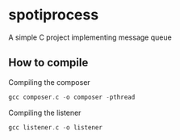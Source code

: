 # spotiprocess
A simple C project implementing message queue

## How to compile
Compiling the composer
```c
gcc composer.c -o composer -pthread
```

Compiling the listener
```c
gcc listener.c -o listener
```
